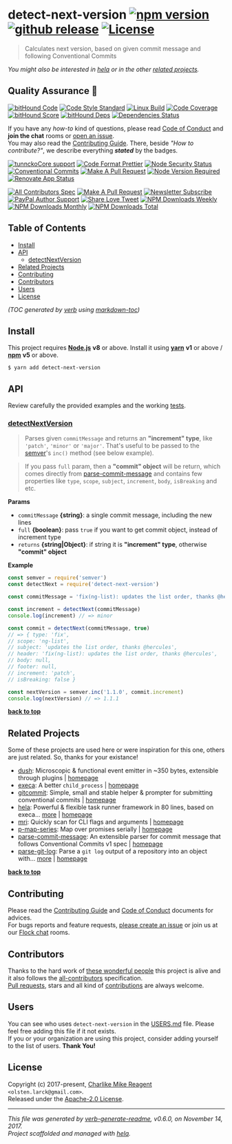 # detect-next-version [![npm version][npmv-img]][npmv-url] [![github release][github-release-img]][github-release-url] [![License][license-img]][license-url] 

> Calculates next version, based on given commit message and following Conventional Commits

<div id="thetop"></div>

_You might also be interested in [hela][highlighted-link] or in the other [related projects](#related-projects)._

## Quality Assurance :100:

[![bitHound Code][bithound-code-img]][bithound-code-url] 
[![Code Style Standard][standard-img]][standard-url] 
[![Linux Build][circleci-img]][circleci-url] 
[![Code Coverage][codecov-img]][codecov-url] 
[![bitHound Score][bithound-score-img]][bithound-score-url] 
[![bitHound Deps][bithound-deps-img]][bithound-deps-url] 
[![Dependencies Status][dependencies-img]][dependencies-url] 

If you have any _how-to_ kind of questions, please read [Code of Conduct](./CODE_OF_CONDUCT.md) and **join the chat** rooms or [open an issue][open-issue-url].  
You may also read the [Contributing Guide](./CONTRIBUTING.md). There, beside _"How to contribute?"_, we describe everything **_stated_** by  the badges.

[![tunnckoCore support][chat-img]][chat-url] 
[![Code Format Prettier][prettier-img]][prettier-url] 
[![Node Security Status][nodesecurity-img]][nodesecurity-url] 
[![Conventional Commits][ccommits-img]][ccommits-url] 
[![Make A Pull Request][prs-welcome-img]][prs-welcome-url] 
[![Node Version Required][nodeversion-img]][nodeversion-url] 
[![Renovate App Status][renovate-img]][renovate-url]

<!--
<a target="_blank" rel="nofollow" href="https://app.codesponsor.io/link/K7yYzzA5nb2ZDR4GTKmgUdfe/tunnckoCore/detect-next-version">
  <img alt="Sponsor" width="888" height="68" src="https://app.codesponsor.io/embed/K7yYzzA5nb2ZDR4GTKmgUdfe/tunnckoCore/detect-next-version.svg" />
</a>
<p></p>-->

[![All Contributors Spec][all-contributors-img]](#contributors) 
[![Make A Pull Request][prs-welcome-img]][prs-welcome-url] 
[![Newsletter Subscribe][tinyletter-img]][tinyletter-url] 
[![PayPal Author Support][paypal-donate-img]][paypal-donate-url] 
[![Share Love Tweet][share-love-img]][share-love-url] 
[![NPM Downloads Weekly][downloads-weekly-img]][npmv-url] 
[![NPM Downloads Monthly][downloads-monthly-img]][npmv-url] 
[![NPM Downloads Total][downloads-total-img]][npmv-url] 

## Table of Contents
- [Install](#install)
- [API](#api)
  * [detectNextVersion](#detectnextversion)
- [Related Projects](#related-projects)
- [Contributing](#contributing)
- [Contributors](#contributors)
- [Users](#users)
- [License](#license)

_(TOC generated by [verb](https://github.com/verbose/verb) using [markdown-toc](https://github.com/jonschlinkert/markdown-toc))_

## Install

This project requires [**Node.js**][nodeversion-url] **v8** or above. Install it using [**yarn**](https://yarnpkg.com) **v1** or above / [**npm**](https://www.npmjs.com) **v5** or above.

```
$ yarn add detect-next-version
```
<!-- 
A browser usage is also possible, thanks to the [unpkg.com](https://unpkg.com) CDN and [Rollup](https://ghub.now.sh/rollup) bundler.  
See available bundles at [`https://unpkg.com/detect-next-version/dist/browser/`](https://unpkg.com/detect-next-version/dist/browser/).

> _**Note:** May not work in the browser if some of the [Node.js builtin modules](https://github.com/juliangruber/builtins/blob/master/builtins.json) are used here._
 -->
 
## API
Review carefully the provided examples and the working [tests](./test).

### [detectNextVersion](src/index.js#L48)
> Parses given `commitMessage` and returns an **"increment" type**, like `'patch'`, `'minor'` or `'major'`. That's useful to be passed to the [semver][]'s `inc()` method (see below example).

> If you pass `full` param, then a **"commit" object** will be return,
which comes directly from [parse-commit-message][] and contains few properties
like `type`, `scope`, `subject`, `increment`, `body`, `isBreaking` and etc.

**Params**

* `commitMessage` **{string}**: a single commit message, including the new lines    
* `full` **{boolean}**: pass `true` if you want to get commit object, instead of increment type    
* `returns` **{string|Object}**: if string it is **"increment" type**, otherwise **"commit" object**  

**Example**

```js
const semver = require('semver')
const detectNext = require('detect-next-version')

const commitMessage = 'fix(ng-list): updates the list order, thanks @hercules'

const increment = detectNext(commitMessage)
console.log(increment) // => minor

const commit = detectNext(commitMessage, true)
// => { type: 'fix',
// scope: 'ng-list',
// subject: 'updates the list order, thanks @hercules',
// header: 'fix(ng-list): updates the list order, thanks @hercules',
// body: null,
// footer: null,
// increment: 'patch',
// isBreaking: false }

const nextVersion = semver.inc('1.1.0', commit.increment)
console.log(nextVersion) // => 1.1.1
```

**[back to top](#thetop)**

## Related Projects
Some of these projects are used here or were inspiration for this one, others are just related. So, thanks for your existance! 
- [dush](https://www.npmjs.com/package/dush): Microscopic & functional event emitter in ~350 bytes, extensible through plugins | [homepage](https://github.com/tunnckocore/dush#readme "Microscopic & functional event emitter in ~350 bytes, extensible through plugins")
- [execa](https://www.npmjs.com/package/execa): A better `child_process` | [homepage](https://github.com/sindresorhus/execa#readme "A better `child_process`")
- [gitcommit](https://www.npmjs.com/package/gitcommit): Simple, small and stable helper & prompter for submitting conventional commits | [homepage](https://github.com/tunnckoCore/gitcommit#readme "Simple, small and stable helper & prompter for submitting conventional commits")
- [hela](https://www.npmjs.com/package/hela): Powerful & flexible task runner framework in 80 lines, based on execa… [more](https://github.com/tunnckoCore/hela#readme) | [homepage](https://github.com/tunnckoCore/hela#readme "Powerful & flexible task runner framework in 80 lines, based on execa. Supports presets, a la ESLint but for tasks & npm scripts")
- [mri](https://www.npmjs.com/package/mri): Quickly scan for CLI flags and arguments | [homepage](https://github.com/lukeed/mri#readme "Quickly scan for CLI flags and arguments")
- [p-map-series](https://www.npmjs.com/package/p-map-series): Map over promises serially | [homepage](https://github.com/sindresorhus/p-map-series#readme "Map over promises serially")
- [parse-commit-message](https://www.npmjs.com/package/parse-commit-message): An extensible parser for commit message that follows Conventional Commits v1 spec | [homepage](https://github.com/tunnckoCore/parse-commit-message#readme "An extensible parser for commit message that follows Conventional Commits v1 spec")
- [parse-git-log](https://www.npmjs.com/package/parse-git-log): Parse a `git log` output of a repository into an object with… [more](https://github.com/tunnckocore/parse-git-log#readme) | [homepage](https://github.com/tunnckocore/parse-git-log#readme "Parse a `git log` output of a repository into an object with useful commit data. Supports plugins, streaming, promises and callback APIs.")

**[back to top](#thetop)**

## Contributing
Please read the [Contributing Guide](./CONTRIBUTING.md) and [Code of Conduct](./CODE_OF_CONDUCT.md) documents for advices.  
For bugs reports and feature requests, [please create an issue][open-issue-url] or join us at our [Flock chat][chat-url] rooms.
  
## Contributors
Thanks to the hard work of [these wonderful people](./CONTRIBUTORS.md) this project is alive and it also follows the [all-contributors](https://github.com/kentcdodds/all-contributors) specification.  
[Pull requests](./CONTRIBUTING.md#opening-a-pull-request), stars and all kind of [contributions](https://opensource.guide/how-to-contribute/#what-it-means-to-contribute) are always welcome.

## Users
You can see who uses `detect-next-version` in the [USERS.md](./USERS.md) file. Please feel free adding this file if it not exists.  
If you or your organization are using this project, consider adding yourself to the list of users. **Thank You!**

## License
Copyright (c) 2017-present, [Charlike Mike Reagent][author-link] `<olsten.larck@gmail.com>`.  
Released under the [Apache-2.0 License][license-url].

***

_This file was generated by [verb-generate-readme](https://github.com/verbose/verb-generate-readme), v0.6.0, on November 14, 2017._  
_Project scaffolded and managed with [hela][]._

[hela]: https://github.com/tunnckoCore/hela
[parse-commit-message]: https://github.com/tunnckoCore/parse-commit-message
[semver]: https://github.com/npm/node-semver

<!-- Heading badges -->
[npmv-url]: https://www.npmjs.com/package/detect-next-version
[npmv-img]: https://img.shields.io/npm/v/detect-next-version.svg?label=npm%20version

[github-release-url]: https://github.com/tunnckoCore/detect-next-version/releases/latest
[github-release-img]: https://img.shields.io/github/release/tunnckoCore/detect-next-version.svg?label=github%20release

[license-url]: https://github.com/tunnckoCore/detect-next-version/blob/master/LICENSE
[license-img]: https://img.shields.io/npm/l/detect-next-version.svg
<!-- [license-img]: https://img.shields.io/badge/license-tunnckoCore_1%2E0-blue.svg -->

[downloads-monthly-img]: https://img.shields.io/npm/dm/detect-next-version.svg

<!-- Front line badges -->
[bithound-score-url]: https://www.bithound.io/github/tunnckoCore/detect-next-version
[bithound-score-img]: https://www.bithound.io/github/tunnckoCore/detect-next-version/badges/score.svg

[bithound-code-url]: https://www.bithound.io/github/tunnckoCore/detect-next-version
[bithound-code-img]: https://www.bithound.io/github/tunnckoCore/detect-next-version/badges/code.svg

[standard-url]: https://github.com/airbnb/javascript
[standard-img]: https://img.shields.io/badge/code_style-airbnb-brightgreen.svg

[circleci-url]: https://circleci.com/gh/tunnckoCore/detect-next-version/tree/master
[circleci-img]: https://img.shields.io/circleci/project/github/tunnckoCore/detect-next-version/master.svg

[codecov-url]: https://codecov.io/gh/tunnckoCore/detect-next-version
[codecov-img]: https://img.shields.io/codecov/c/github/tunnckoCore/detect-next-version/master.svg

[bithound-deps-url]: https://www.bithound.io/github/tunnckoCore/detect-next-version/dependencies/npm
[bithound-deps-img]: https://www.bithound.io/github/tunnckoCore/detect-next-version/badges/dependencies.svg

[dependencies-url]: https://david-dm.org/tunnckoCore/detect-next-version
[dependencies-img]: https://img.shields.io/david/tunnckoCore/detect-next-version.svg

<!-- Second front of badges -->
[chat-url]: https://tunnckocore.flock.com/?i=cx2xoeofjtj6eo6c
[chat-img]: https://img.shields.io/badge/chat-on_flock-brightgreen.svg

[prettier-url]: https://github.com/prettier/prettier
[prettier-img]: https://img.shields.io/badge/styled_with-prettier-f952a5.svg

[nodesecurity-url]: https://nodesecurity.io/orgs/tunnckocore/projects/d0aea59c-0e09-42ac-bd67-2c48f22c5226/master
[nodesecurity-img]: https://nodesecurity.io/orgs/tunnckocore/projects/d0aea59c-0e09-42ac-bd67-2c48f22c5226/badge
<!-- the original color of nsp: 
[nodesec-img]: https://img.shields.io/badge/nsp-no_known_vulns-35a9e0.svg -->

[ccommits-url]: https://conventionalcommits.org/
[ccommits-img]: https://img.shields.io/badge/conventional_commits-1.0.0-yellow.svg

[prs-welcome-img]: https://img.shields.io/badge/PRs-welcome-brightgreen.svg
[prs-welcome-url]: http://makeapullrequest.com

[nodeversion-url]: https://nodejs.org/en/download
[nodeversion-img]: https://img.shields.io/node/v/detect-next-version.svg

[renovate-url]: https://renovateapp.com
[renovate-img]: https://img.shields.io/badge/renovate-enabled-brightgreen.svg

<!-- Third badges line (After CodeSponsor ads) -->
[all-contributors-img]: https://img.shields.io/github/contributors/tunnckoCore/detect-next-version.svg?label=all%20contributors&colorB=ffa500

[tinyletter-url]: https://tinyletter.com/tunnckoCore
[tinyletter-img]: https://img.shields.io/badge/join-newsletter-9caaf8.svg

[paypal-donate-url]: https://paypal.me/tunnckoCore/10
[paypal-donate-img]: https://img.shields.io/badge/$-support-f47721.svg

[downloads-weekly-img]: https://img.shields.io/npm/dw/detect-next-version.svg
[downloads-total-img]: https://img.shields.io/npm/dt/detect-next-version.svg

<!-- Miscellaneous -->
[share-love-url]: https://twitter.com/intent/tweet?text=https://github.com/tunnckoCore/detect-next-version&via=tunnckoCore
[share-love-img]: https://img.shields.io/badge/share-love-1da1f2.svg
[open-issue-url]: https://github.com/tunnckoCore/detect-next-version/issues/new

[highlighted-link]: https://ghub.now.sh/hela
[author-link]: https://i.am.charlike.online

